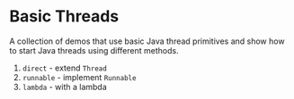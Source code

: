 # Basic Threads

A collection of demos that use basic Java thread primitives and show how to start Java threads using different methods.

1. `direct` - extend `Thread`
2. `runnable` - implement `Runnable`
3. `lambda` - with a lambda
